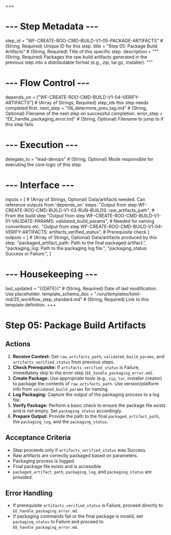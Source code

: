 +++
# --- Step Metadata ---
step_id = "WF-CREATE-ROO-CMD-BUILD-V1-05-PACKAGE-ARTIFACTS" # (String, Required) Unique ID for this step.
title = "Step 05: Package Build Artifacts" # (String, Required) Title of this specific step.
description = """
(String, Required) Packages the raw build artifacts generated in the previous step
into a distributable format (e.g., zip, tar.gz, installer).
"""

# --- Flow Control ---
depends_on = ["WF-CREATE-ROO-CMD-BUILD-V1-04-VERIFY-ARTIFACTS"] # (Array of Strings, Required) step_ids this step needs completed first.
next_step = "06_determine_prev_tag.md" # (String, Optional) Filename of the next step on successful completion.
error_step = "EE_handle_packaging_error.md" # (String, Optional) Filename to jump to if this step fails.

# --- Execution ---
delegate_to = "lead-devops" # (String, Optional) Mode responsible for executing the core logic of this step.

# --- Interface ---
inputs = [ # (Array of Strings, Optional) Data/artifacts needed. Can reference outputs from 'depends_on' steps.
    "Output from step WF-CREATE-ROO-CMD-BUILD-V1-03-RUN-BUILDS: raw_artifacts_path", # From the build step
    "Output from step WF-CREATE-ROO-CMD-BUILD-V1-01-VALIDATE-PARAMS: validated_build_params", # Needed for naming conventions etc.
    "Output from step WF-CREATE-ROO-CMD-BUILD-V1-04-VERIFY-ARTIFACTS: artifacts_verified_status", # Prerequisite check
]
outputs = [ # (Array of Strings, Optional) Data/artifacts produced by this step.
    "packaged_artifact_path: Path to the final packaged artifact.",
    "packaging_log: Path to the packaging log file.",
    "packaging_status: Success or Failure.",
]

# --- Housekeeping ---
last_updated = "{{DATE}}" # (String, Required) Date of last modification. Use placeholder.
template_schema_doc = ".ruru/templates/toml-md/25_workflow_step_standard.md" # (String, Required) Link to this template definition.
+++

# Step 05: Package Build Artifacts

## Actions

1.  **Receive Context:** Get `raw_artifacts_path`, `validated_build_params`, and `artifacts_verified_status` from previous steps.
2.  **Check Prerequisite:** If `artifacts_verified_status` is Failure, immediately skip to the error step (`EE_handle_packaging_error.md`).
3.  **Create Package:** Use appropriate tools (e.g., `zip`, `tar`, installer creator) to package the contents of `raw_artifacts_path`. Use version/platform info from `validated_build_params` for naming.
4.  **Log Packaging:** Capture the output of the packaging process to a log file.
5.  **Verify Package:** Perform a basic check to ensure the package file exists and is not empty. Set `packaging_status` accordingly.
6.  **Prepare Output:** Provide the path to the final `packaged_artifact_path`, the `packaging_log`, and the `packaging_status`.

## Acceptance Criteria

*   Step proceeds only if `artifacts_verified_status` was Success.
*   Raw artifacts are correctly packaged based on parameters.
*   Packaging process is logged.
*   Final package file exists and is accessible.
*   `packaged_artifact_path`, `packaging_log`, and `packaging_status` are provided.

## Error Handling

*   If prerequisite `artifacts_verified_status` is Failure, proceed directly to `EE_handle_packaging_error.md`.
*   If packaging commands fail or the final package is invalid, set `packaging_status` to Failure and proceed to `EE_handle_packaging_error.md`.